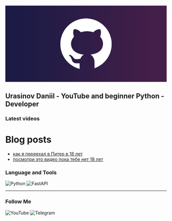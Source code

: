 [![Header](https://github.com/urasinovjr/urasinovjr/blob/main/assets/2c07bf8d248660e02c50d753cabc091e.png)](https://www.youtube.com/@by_urasinov)

## Urasinov Daniil - YouTube and beginner Python - Developer

### Latest videos

# Blog posts
<!-- YOUTUBE:START -->
- [как я переехал в Питер в 18 лет](https://www.youtube.com/watch?v=FXYriY6Ch_U)
- [посмотри это видео пока тебе нет 18 лет](https://www.youtube.com/watch?v=7aegc0gnvPA)
<!-- YOUTUBE:END -->

### Language and Tools
![Python](https://img.shields.io/badge/Python-blue?style=for-the-badge&logo=python&logoColor=white)
![FastAPI](https://img.shields.io/badge/fastapi-green?style=for-the-badge&logo=fastapi&logoColor=white)

---

### Follow Me
![YouTube](https://img.shields.io/badge/YouTube-red?style=for-the-badge&logo=youtube&logoColor=white&link=https%3A%2F%2Fwww.youtube.com%2F%40by_urasinov)
![Telegram](https://img.shields.io/badge/telegram-blue?style=for-the-badge&logo=telegram&logoColor=white&link=https%3A%2F%2Ft.me%2Fdanyaurasinov)

